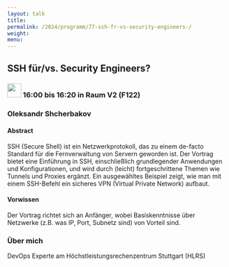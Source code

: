 ```yaml
---
layout: talk
title:
permalink: /2024/programm/77-ssh-fr-vs-security-engineers-/
weight:
menu:
---
```

## SSH für/vs. Security Engineers?

### <img height = "32" src="../../../images/talk.svg"> 16:00 bis 16:20 in Raum V2 (F122)

### Oleksandr Shcherbakov

#### Abstract

SSH (Secure Shell) ist ein Netzwerkprotokoll, das zu einem de-facto Standard für die Fernverwaltung von Servern geworden ist. Der Vortrag bietet eine Einführung in SSH, einschließlich grundlegender Anwendungen und Konfigurationen, und wird durch (leicht) fortgeschrittene Themen wie Tunnels und Proxies ergänzt. Ein ausgewähltes Beispiel zeigt, wie man mit einem SSH-Befehl ein sicheres VPN (Virtual Private Network) aufbaut.

#### Vorwissen

Der Vortrag richtet sich an Anfänger, wobei Basiskenntnisse über Netzwerke (z.B. was IP, Port, Subnetz sind) von Vorteil sind.

### Über mich

DevOps Experte am Höchstleistungsrechenzentrum Stuttgart (HLRS)

